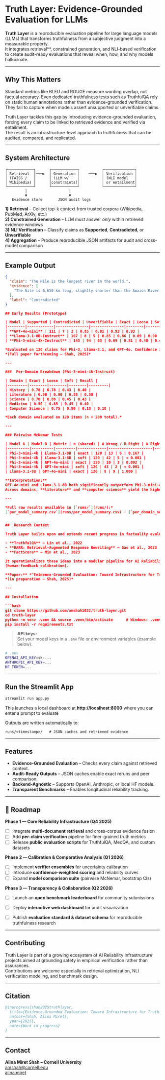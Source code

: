 # Truth Layer: Evidence-Grounded Evaluation for LLMs
**Truth Layer** is a reproducible evaluation pipeline for large language models (LLMs) that transforms truthfulness from a subjective judgment into a measurable property.  
It integrates retrieval**, constrained generation, and NLI-based verification to create audit-ready evaluations that reveal when, how, and why models hallucinate.

---

## Why This Matters

Standard metrics like BLEU and ROUGE measure wording overlap, not factual accuracy. Even dedicated truthfulness tests such as TruthfulQA rely on static human annotations rather than evidence-grounded verification.
They fail to capture when models assert unsupported or unverifiable claims.

Truth Layer tackles this gap by introducing evidence-grounded evaluation, forcing every claim to be linked to retrieved evidence and verified via entailment.  
The result is an infrastructure-level approach to truthfulness that can be audited, compared, and replicated.

---

## System Architecture

```text
┌────────────┐      ┌────────────┐          ┌──────────────┐
│ Retrieval  │───▶  │ Generation │    ───▶  │ Verification │
│ (FAISS /   │      │ (LLM w/    │          | (NLI model   │
│ Wikipedia) │      │constraints)│          │ or entailment│
└────────────┘      └────────────┘          └──────────────┘
         │                   │
         ▼                   ▼
   Evidence store       JSON audit logs
```

**1) Retrieval** – Collect top-k context from trusted corpora (Wikipedia, PubMed, ArXiv, etc.)  
**2) Constrained Generation** – LLM must answer *only* within retrieved evidence windows  
**3)  NLI Verification** – Classify claims as **Supported**, **Contradicted**, or **Unverifiable**  
**4)  Aggregation** – Produce reproducible JSON artifacts for audit and cross-model comparison  

---

## Example Output

```json
{
  "claim": "The Nile is the longest river in the world.",
  "evidence": [
    "The Nile is 6,650 km long, slightly shorter than the Amazon River."
  ],
  "label": "Contradicted"
}

## Early Results (Prototype)

| Model | Supported | Contradicted | Unverifiable | Exact | Loose | Soft | Recall |
|--------|------------|---------------|---------------|--------|--------|--------|---------|
| **GPT-4o-mini** | 111 | 7 | 2 | 0.85 | 0.91 | 0.93 | 0.93 |
| **Llama-3.1-8B-Instruct** | 107 | 8 | 5 | 0.85 | 0.86 | 0.89 | 0.90 |
| **Phi-3-mini-4k-Instruct** | 143 | 94 | 63 | 0.69 | 0.81 | 0.48 | 0.42 |

*Evaluated on 120 claims for Phi-3, Llama-3.1, and GPT-4o. Confidence intervals represent 95% bootstrap estimates.*  
*(Full paper forthcoming — Shah, 2025)*

---

###  Per-Domain Breakdown (Phi-3-mini-4k-Instruct)

| Domain | Exact | Loose | Soft | Recall |
|---------|--------|--------|--------|---------|
| History | 0.78 | 0.78 | 0.43 | 0.40 |
| Literature | 0.90 | 0.90 | 0.88 | 0.88 |
| Science | 0.70 | 0.88 | 0.45 | 0.43 |
| Medicine | 0.50 | 0.85 | 0.45 | 0.40 |
| Computer Science | 0.75 | 0.90 | 0.18 | 0.18 |

*Each domain evaluated on 120 items (n = 200 total).*

---

### Pairwise McNemar Tests

| Model A | Model B | Metric | n (shared) | A Wrong / B Right | A Right / B Wrong | p-value |
|----------|----------|---------|-------------|--------------------|--------------------|----------|
| Phi-3-mini-4k | Llama-3.1-8B | exact | 120 | 13 | 6 | 0.167 |
| Phi-3-mini-4k | Llama-3.1-8B | soft | 120 | 42 | 5 | < 0.001 |
| Phi-3-mini-4k | GPT-4o-mini | exact | 120 | 10 | 3 | 0.092 |
| Phi-3-mini-4k | GPT-4o-mini | soft | 120 | 43 | 2 | < 0.001 |
| Llama-3.1-8B | GPT-4o-mini | exact | 120 | 9 | 9 | 1.000 |

**Interpretation:**  
GPT-4o-mini and Llama-3.1-8B both significantly outperform Phi-3-mini-4k on soft agreement metrics (*p < 0.001*).  
Across domains, **literature** and **computer science** yield the highest grounding consistency, while **medicine** remains most challenging.

---

*Full raw results available in [`runs/`](runs/):*  
[`per_model_summary.csv`](runs/per_model_summary.csv) · [`per_domain_summary.csv`](runs/per_domain_summary.csv) · [`pairwise_mcnemar.csv`](runs/pairwise_mcnemar.csv)


##  Research Context

Truth Layer builds upon and extends recent progress in factuality evaluation:

- **TruthfulQA** – Lin et al., 2022  
- **RARR: Retrieval-Augmented Response Rewriting** – Gao et al., 2023  
- **FactScore** – Min et al., 2023  

It operationalizes these ideas into a modular pipeline for AI Reliability Infrastructure, complementing related projects such as ProbeEng (interpretability) and *”OSCE Learning Analytics: Rubric-Guided Generation and Evaluation of LLM Feedback”*
(human-feedback calibration).

**Paper:** *“Evidence-Grounded Evaluation: Toward Infrastructure for Truthful AI.”*  
*(in preparation — Shah, 2025)*

---

## Installation

```bash
git clone https://github.com/amshah1022/truth-layer.git
cd truth-layer
python -m venv .venv && source .venv/bin/activate      # Windows: .venv\Scripts\activate
pip install -r requirements.txt
```

> **API keys:**  
> Set your model keys in a `.env` file or environment variables (example below).

```bash
# .env
OPENAI_API_KEY=sk-...
ANTHROPIC_API_KEY=...
HF_TOKEN=...
```

---

## Run the Streamlit App

```bash
streamlit run app.py
```

This launches a local dashboard at **http://localhost:8000** where you can enter a prompt to evaluate  

Outputs are written automatically to:

```
runs/<timestamp>/   # JSON caches and retrieved evidence
```

---


## Features

- **Evidence-Grounded Evaluation** – Checks every claim against retrieved context.  
- **Audit-Ready Outputs** – JSON caches enable exact reruns and peer comparison.  
- **Backend-Agnostic** – Supports OpenAI, Anthropic, or local HF models.  
- **Transparent Benchmarks** – Enables longitudinal reliability tracking.  

---
## 🧭 Roadmap

**Phase 1 — Core Reliability Infrastructure (Q4 2025)**
- [ ] Integrate **multi-document retrieval** and cross-corpus evidence fusion  
- [ ] Add **per-claim verification** pipeline for finer-grained truth metrics  
- [ ] Release **public evaluation scripts** for TruthfulQA, MedQA, and custom datasets  

**Phase 2 — Calibration & Comparative Analysis (Q1 2026)**
- [ ] Implement **verifier ensembles** for uncertainty calibration  
- [ ] Introduce **confidence-weighted scoring** and reliability curves  
- [ ] Expand **model comparison suite** (pairwise McNemar, bootstrap CIs)  

**Phase 3 — Transparency & Collaboration (Q2 2026)**
- [ ] Launch an **open benchmark leaderboard** for community submissions  
- [ ] Deploy **interactive web dashboard** for audit visualization  
- [ ] Publish **evaluation standard & dataset schema** for reproducible truthfulness research  


---

## Contributing

Truth Layer is part of a growing ecosystem of AI Reliability Infrastructure projects aimed at grounding safety in empirical verification rather than assurances.  
Contributions are welcome especially in retrieval optimization, NLI verification modeling, and benchmark design.

---

## Citation

```bibtex
@inprogress{shah2025truthlayer,
  title={Evidence-Grounded Evaluation: Toward Infrastructure for Truthful AI},
  author={Shah, Alina Miret},
  year={2025},
  note={Work in progress}
}
```

---

## Contact

**Alina Miret Shah – Cornell University**  
 amshah@cornell.edu  
[alina.miret](https://www.linkedin.com/in/alina-miret)

